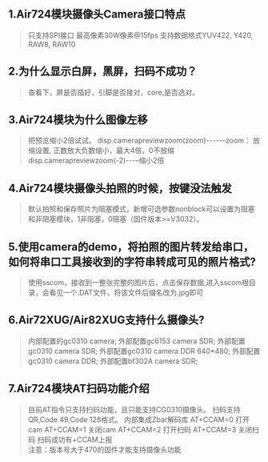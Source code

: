 ## 1.Air724模块摄像头Camera接口特点
>只支持SPI接口
>最高像素30W像素@15fps
>支持数据格式YUV422, Y420, RAW8, RAW10

## 2.为什么显示白屏，黑屏，扫码不成功？
>查看下，屏是否插好，引脚是否接对，core,是否选对。

## 3.Air724模块为什么图像左移
>把预览缩小2倍试试。
>disp.camerapreviewzoom(zoom)-----–zoom： 放缩设置, 正数放大负数缩小，最大4倍，0不放缩
>disp.camerapreviewzoom(-2)---–缩小2倍

## 4.Air724模块摄像头拍照的时候，按键没法触发
>默认拍照和保存照片为阻塞模式，新增可选参数nonblock可以设置为阻塞和非阻塞模块，1非阻塞，0阻塞（固件版本>=V3032）。

## 5.使用camera的demo，将拍照的图片转发给串口，如何将串口工具接收到的字符串转成可见的照片格式?
>使用sscom，接收到一整张完整的图片后，点击保存数据,进入sscom根目录，会看见一个.DAT文件，将该文件后缀名改为.jpg即可

## 6.Air72XUG/Air82XUG支持什么摄像头?
>内部配置的gc0310 camera;
>外部配置gc6153 camera SDR;
>外部配置gc0310 camera SDR;
>外部配置gc0310 camera DDR 640*480;
>外部配置gc0310 camera DDR;
>外部配置bf302A camera SDR;

## 7.Air724模块AT扫码功能介绍
>目前AT指令只支持扫码功能，且只能支持CG0310摄像头。
>扫码支持QR,Code 49,Code 128格式。
>内部集成Zbar解码库
>AT+CCAM=0 打开cam
>AT+CCAM=1 关闭cam
>AT+CCAM=2 打开扫码
>AT+CCAM=3 关闭扫码
>扫码成功有+CCAM上报<br>
>注意：版本号大于470的固件才能支持摄像头功能
